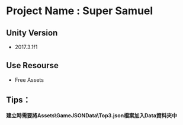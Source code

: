 # Project Name : Super Samuel
## Unity Version
* 2017.3.1f1
## Use Resourse
* Free Assets 
## Tips：
**建立時需要將Assets\GameJSONData\Top3.json檔案加入Data資料夾中**

